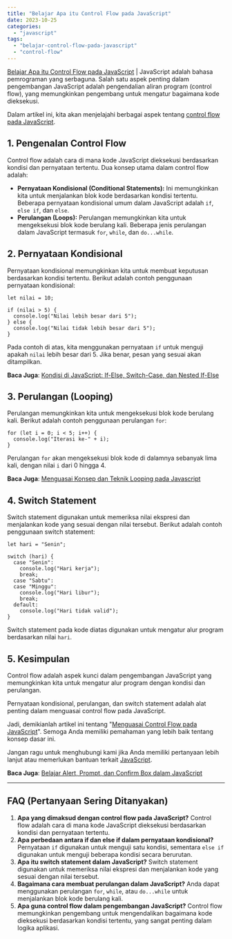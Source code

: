 ```yaml
---
title: "Belajar Apa itu Control Flow pada JavaScript"
date: 2023-10-25
categories: 
  - "javascript"
tags: 
  - "belajar-control-flow-pada-javascript"
  - "control-flow"
---
```


[Belajar Apa itu Control Flow pada JavaScript](https://ajiekusumadhany.com/apa-itu-control-flow-pada-javascript) | JavaScript adalah bahasa pemrograman yang serbaguna. Salah satu aspek penting dalam pengembangan JavaScript adalah pengendalian aliran program (control flow), yang memungkinkan pengembang untuk mengatur bagaimana kode dieksekusi.

Dalam artikel ini, kita akan menjelajahi berbagai aspek tentang [control flow pada JavaScript](https://ajiekusumadhany.com/apa-itu-control-flow-pada-javascript).

## 1\. Pengenalan Control Flow

Control flow adalah cara di mana kode JavaScript dieksekusi berdasarkan kondisi dan pernyataan tertentu. Dua konsep utama dalam control flow adalah:

- **Pernyataan Kondisional (Conditional Statements):** Ini memungkinkan kita untuk menjalankan blok kode berdasarkan kondisi tertentu. Beberapa pernyataan kondisional umum dalam JavaScript adalah `if`, `else if`, dan `else`.
- **Perulangan (Loops):** Perulangan memungkinkan kita untuk mengeksekusi blok kode berulang kali. Beberapa jenis perulangan dalam JavaScript termasuk `for`, `while`, dan `do...while`.

## 2\. Pernyataan Kondisional

Pernyataan kondisional memungkinkan kita untuk membuat keputusan berdasarkan kondisi tertentu. Berikut adalah contoh penggunaan pernyataan kondisional:

```
let nilai = 10;

if (nilai > 5) {
  console.log("Nilai lebih besar dari 5");
} else {
  console.log("Nilai tidak lebih besar dari 5");
}

```

Pada contoh di atas, kita menggunakan pernyataan `if` untuk menguji apakah `nilai` lebih besar dari 5. Jika benar, pesan yang sesuai akan ditampilkan.

**Baca Juga**: [Kondisi di JavaScript: If-Else, Switch-Case, dan Nested If-Else](https://ajiekusumadhany.com/kondisi-di-javascript-if-else-switch-case/)

## 3\. Perulangan (Looping)

Perulangan memungkinkan kita untuk mengeksekusi blok kode berulang kali. Berikut adalah contoh penggunaan perulangan `for`:

```
for (let i = 0; i < 5; i++) {
  console.log("Iterasi ke-" + i);
}

```

Perulangan `for` akan mengeksekusi blok kode di dalamnya sebanyak lima kali, dengan nilai `i` dari 0 hingga 4.

**Baca Juga**: [Menguasai Konsep dan Teknik Looping pada Javascript](https://ajiekusumadhany.com/konsep-dan-teknik-looping-pada-javascript/)

## 4\. Switch Statement

Switch statement digunakan untuk memeriksa nilai ekspresi dan menjalankan kode yang sesuai dengan nilai tersebut. Berikut adalah contoh penggunaan switch statement:

```
let hari = "Senin";

switch (hari) {
  case "Senin":
    console.log("Hari kerja");
    break;
  case "Sabtu":
  case "Minggu":
    console.log("Hari libur");
    break;
  default:
    console.log("Hari tidak valid");
}

```

Switch statement pada kode diatas digunakan untuk mengatur alur program berdasarkan nilai `hari`.

## 5\. Kesimpulan

Control flow adalah aspek kunci dalam pengembangan JavaScript yang memungkinkan kita untuk mengatur alur program dengan kondisi dan perulangan.

Pernyataan kondisional, perulangan, dan switch statement adalah alat penting dalam menguasai control flow pada JavaScript.

Jadi, demikianlah artikel ini tentang "[Menguasai Control Flow pada JavaScript](https://ajiekusumadhany.com/apa-itu-control-flow-pada-javascript)". Semoga Anda memiliki pemahaman yang lebih baik tentang konsep dasar ini.

Jangan ragu untuk menghubungi kami jika Anda memiliki pertanyaan lebih lanjut atau memerlukan bantuan terkait [JavaScript](https://ajiekusumadhany.com/pemrograman/javascript/).

**Baca Juga**: [Belajar Alert, Prompt, dan Confirm Box dalam JavaScript](https://ajiekusumadhany.com/alert-prompt-dan-confirm-box-javascript/)

* * *

## **FAQ (Pertanyaan Sering Ditanyakan)**

1. **Apa yang dimaksud dengan control flow pada JavaScript?** Control flow adalah cara di mana kode JavaScript dieksekusi berdasarkan kondisi dan pernyataan tertentu.
2. **Apa perbedaan antara if dan else if dalam pernyataan kondisional?** Pernyataan `if` digunakan untuk menguji satu kondisi, sementara `else if` digunakan untuk menguji beberapa kondisi secara berurutan.
3. **Apa itu switch statement dalam JavaScript?** Switch statement digunakan untuk memeriksa nilai ekspresi dan menjalankan kode yang sesuai dengan nilai tersebut.
4. **Bagaimana cara membuat perulangan dalam JavaScript?** Anda dapat menggunakan perulangan `for`, `while`, atau `do...while` untuk menjalankan blok kode berulang kali.
5. **Apa guna control flow dalam pengembangan JavaScript?** Control flow memungkinkan pengembang untuk mengendalikan bagaimana kode dieksekusi berdasarkan kondisi tertentu, yang sangat penting dalam logika aplikasi.
